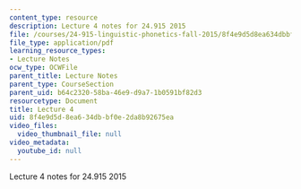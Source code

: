 ```yaml
---
content_type: resource
description: Lecture 4 notes for 24.915 2015
file: /courses/24-915-linguistic-phonetics-fall-2015/8f4e9d5d8ea634dbbf0e2da8b92675ea_MIT24_915F15_lec4.pdf
file_type: application/pdf
learning_resource_types:
- Lecture Notes
ocw_type: OCWFile
parent_title: Lecture Notes
parent_type: CourseSection
parent_uid: b64c2320-58ba-46e9-d9a7-1b0591bf82d3
resourcetype: Document
title: Lecture 4
uid: 8f4e9d5d-8ea6-34db-bf0e-2da8b92675ea
video_files:
  video_thumbnail_file: null
video_metadata:
  youtube_id: null
---
```

Lecture 4 notes for 24.915 2015

